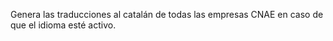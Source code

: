 Genera las traducciones al catalán de todas las empresas CNAE en caso de que el idioma esté activo.
